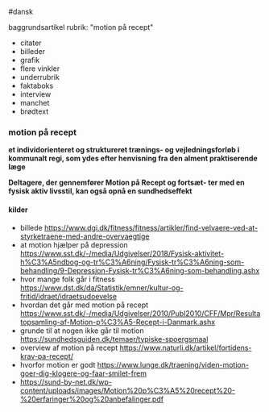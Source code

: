 #dansk 


baggrundsartikel
rubrik: "motion på recept"
- citater
- billeder
- grafik
- flere vinkler
- underrubrik
- faktaboks
- interview
- manchet
- brødtext
### motion på recept
**et individorienteret og struktureret trænings- og vejledningsforløb i kommunalt regi, som ydes efter henvisning fra den alment praktiserende læge**

**Deltagere, der gennemfører Motion på Recept og fortsæt- ter med en fysisk aktiv livsstil, kan også opnå en sundhedseffekt**



#### kilder
- billede https://www.dgi.dk/fitness/fitness/artikler/find-velvaere-ved-at-styrketraene-med-andre-overvaegtige
- at motion hjælper på depression https://www.sst.dk/-/media/Udgivelser/2018/Fysisk-aktivitet-h%C3%A5ndbog-og-tr%C3%A6ning/Fysisk-tr%C3%A6ning-som-behandling/9-Depression-Fysisk-tr%C3%A6ning-som-behandling.ashx
- hvor mange folk går i fitness https://www.dst.dk/da/Statistik/emner/kultur-og-fritid/idraet/idraetsudoevelse
- hvordan det går med motion på recept https://www.sst.dk/-/media/Udgivelser/2010/Publ2010/CFF/Mpr/Resultatopsamling-af-Motion-p%C3%A5-Recept-i-Danmark.ashx
- grunde til at nogen ikke går til motion https://sundhedsguiden.dk/temaer/typiske-spoergsmaal
- overview af motion på recept https://www.naturli.dk/artikel/fortidens-krav-pa-recept/
- hvorfor motion er godt https://www.lunge.dk/traening/viden-motion-goer-dig-klogere-og-faar-smilet-frem
- https://sund-by-net.dk/wp-content/uploads/images/Motion%20p%C3%A5%20recept%20-%20erfaringer%20og%20anbefalinger.pdf